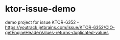 # ktor-issue-demo

demo project for issue KTOR-6352 - https://youtrack.jetbrains.com/issue/KTOR-6352/CIO-getEngineHeaderValues-returns-duplicated-values
